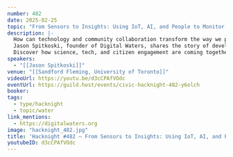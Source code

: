 ```yaml
---
number: 482
date: 2025-02-25
topic: "From Sensors to Insights: Using IoT, AI, and People to Monitor Watershed"
description: |-
  How can technology and community collaboration transform the way we protect our waterways?
  Jason Spitkoski, founder of Digital Waters, shares the story of developing innovative tools to monitor water quality in real time and the surprising insights from a pilot project on Yellow Creek in midtown Toronto.
  Discover how science, tech, and citizen engagement are coming together to safeguard our most vital resource.
speakers:
  - "[[Jason Spitkoski]]"
venue: "[[Sandford Fleming, University of Toronto]]"
videoUrl: https://youtu.be/d3cCPAfVOdc
eventUrl: https://guild.host/events/civic-hacknight-482-y6olch
booker:
tags:
  - type/hacknight
  - topic/water
link_mentions:
  - https://digitalwaters.org
image: "hacknight_482.jpg"
title: 'Hacknight #482 – From Sensors to Insights: Using IoT, AI, and People to Monitor Watershed'
youtubeID: d3cCPAfVOdc
---
```

